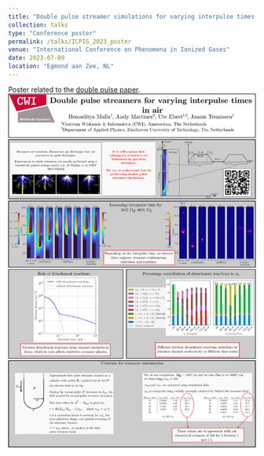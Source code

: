 ```yaml
---
title: "Double pulse streamer simulations for varying interpulse times in air"
collection: talks
type: "Conference poster"
permalink: /talks/ICPIG_2023_poster
venue: "International Conference on Phenomena in Ionized Gases"
date: 2023-07-09
location: "Egmond aan Zee, NL"
---
```


Poster related to the [double pulse paper](https://iopscience.iop.org/article/10.1088/1361-6595/acf60e).
![Here is the poster](Hemaditya_poster2023.png)
